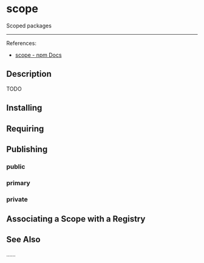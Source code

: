 # scope

Scoped packages

---

References:

- [scope - npm Docs](https://docs.npmjs.com/cli/v7/using-npm/scope/)

## Description

TODO

## Installing

## Requiring

## Publishing

### public

### primary

### private

## Associating a Scope with a Registry

## See Also

<!-- 另请参阅 --> ……
